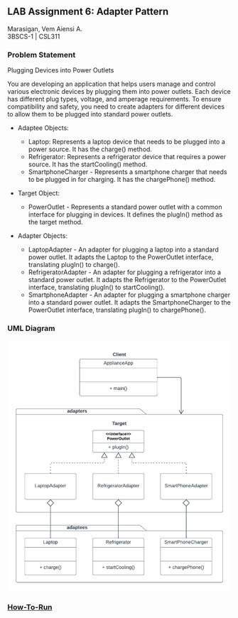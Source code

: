 ## LAB Assignment 6: Adapter Pattern

Marasigan, Vem Aiensi A. <br>
3BSCS-1 | CSL311 <br>

### Problem Statement

Plugging Devices into Power Outlets

You are developing an application that helps users manage
and control various electronic devices by plugging them into
power outlets. Each device has different plug types, voltage,
and amperage requirements. To ensure compatibility and safety,
you need to create adapters for different devices to allow them
to be plugged into standard power outlets.

- Adaptee Objects:<br>

  - Laptop: Represents a laptop device that needs to be plugged into a power source. It has the charge() method.
  - Refrigerator: Represents a refrigerator device that requires a power source. It has the startCooling() method.
  - SmartphoneCharger - Represents a smartphone charger that needs to be plugged in for charging. It has the chargePhone() method.

- Target Object:
  - PowerOutlet - Represents a standard power outlet with a common interface for plugging in devices. It defines the plugIn() method as the target method.
- Adapter Objects:
  - LaptopAdapter - An adapter for plugging a laptop into a standard power outlet. It adapts the Laptop to the PowerOutlet interface, translating plugIn() to charge().
  - RefrigeratorAdapter - An adapter for plugging a refrigerator into a standard power outlet. It adapts the Refrigerator to the PowerOutlet interface, translating plugIn() to startCooling().
  - SmartphoneAdapter - An adapter for plugging a smartphone charger into a standard power outlet. It adapts the SmartphoneCharger to the PowerOutlet interface, translating plugIn() to chargePhone().

### UML Diagram

![](UMLDiagram.png)

### [How-To-Run](../0_RunCode/Readme.md)
